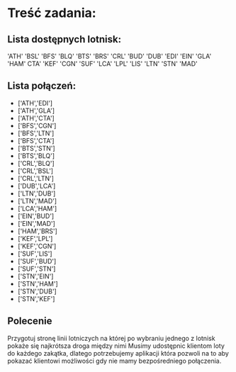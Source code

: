 # Treść zadania:

## Lista dostępnych lotnisk:
'ATH' 'BSL' 'BFS' 'BLQ' 'BTS' 'BRS' 'CRL' 'BUD' 'DUB' 'EDI' 'EIN' 'GLA' 'HAM' CTA' 'KEF' 'CGN' 'SUF' 'LCA' 'LPL' 'LIS' 'LTN' 'STN' 'MAD'
## Lista połączeń:
- ['ATH','EDI']
- ['ATH','GLA']
- ['ATH','CTA']
- ['BFS','CGN']
- ['BFS','LTN']
- ['BFS','CTA']
- ['BTS','STN']
- ['BTS','BLQ']
- ['CRL','BLQ']
- ['CRL','BSL']
- ['CRL','LTN']
- ['DUB','LCA']
- ['LTN','DUB']
- ['LTN','MAD']
- ['LCA','HAM']
- ['EIN','BUD']
- ['EIN','MAD']
- ['HAM','BRS']
- ['KEF','LPL']
- ['KEF','CGN']
- ['SUF','LIS']
- ['SUF','BUD']
- ['SUF','STN']
- ['STN','EIN']
- ['STN','HAM']
- ['STN','DUB']
- ['STN','KEF']

## Polecenie
Przygotuj stronę linii lotniczych na której po wybraniu jednego z lotnisk pokaże się najkrótsza droga między nimi
Musimy udostępnic klientom loty do każdego zakątka, dlatego potrzebujemy aplikacji która pozwoli na to aby pokazać klientowi możliwości gdy nie mamy bezpośredniego połączenia.
